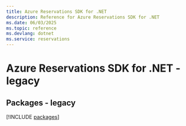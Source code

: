 ```yaml
---
title: Azure Reservations SDK for .NET
description: Reference for Azure Reservations SDK for .NET
ms.date: 06/03/2025
ms.topic: reference
ms.devlang: dotnet
ms.service: reservations
---
```

# Azure Reservations SDK for .NET - legacy
## Packages - legacy
[!INCLUDE [packages](reservations-index.md)]